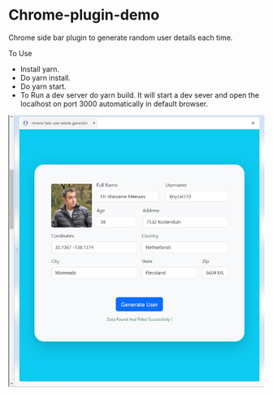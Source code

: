 # Chrome-plugin-demo
Chrome side bar plugin to generate random user details each time.

To Use
- Install yarn.
- Do yarn install.
- Do yarn start.
- To Run a dev server do yarn build. It will start a dev sever and open the localhost on port 3000 automatically in default browser.

![Alt text](interface.jpg)
